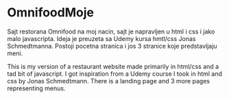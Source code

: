 # OmnifoodMoje
Sajt restorana Omnifood na moj nacin, sajt je napravljen u html i css i jako malo javascripta.
Ideja je preuzeta sa Udemy kursa hmtl/css Jonas Schmedtmanna.
Postoji pocetna stranica i jos 3 stranice koje predstavljaju meni. 

This is my version of a restaurant website made primarily in html/css and a tad bit of javascript. 
I got inspiration from a Udemy course I took in html and css by Jonas Schmedtmann.
There is a landing page and 3 more pages representing menus.

